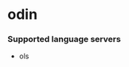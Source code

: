 <!--- THIS DOCUMENT IS AUTOMATICALLY GENERATED, DON'T EDIT IT -->
# odin

### Supported language servers

- ols
